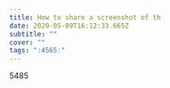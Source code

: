 ```yaml
---
title: How to share a screenshot of th
date: 2020-05-09T16:12:33.665Z
subtitle: ""
cover: ""
tags: ":4565:"
---
```

5485